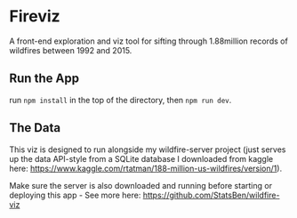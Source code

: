 # Fireviz

A front-end exploration and viz tool for sifting through 1.88million records of wildfires between 1992 and 2015.

## Run the App

run `npm install` in the top of the directory, then `npm run dev`.

## The Data

This viz is designed to run alongside my wildfire-server project (just serves up the data API-style from a SQLite database I downloaded from kaggle here: https://www.kaggle.com/rtatman/188-million-us-wildfires/version/1).

Make sure the server is also downloaded and running before starting or deploying this app - See more here: https://github.com/StatsBen/wildfire-viz
